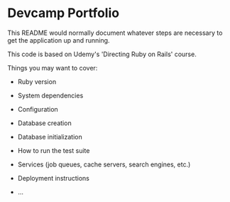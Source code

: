 # Devcamp Portfolio  

This README would normally document whatever steps are necessary to get the
application up and running.

This code is based on Udemy's 'Directing Ruby on Rails' course.

Things you may want to cover:

* Ruby version

* System dependencies

* Configuration

* Database creation

* Database initialization

* How to run the test suite

* Services (job queues, cache servers, search engines, etc.)

* Deployment instructions

* ...
